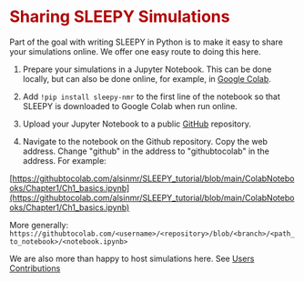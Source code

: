 # <font color="#B00000">Sharing SLEEPY Simulations</font>

Part of the goal with writing SLEEPY in Python is to make it easy to share your simulations online. We offer one easy route to doing this here. 

1. Prepare your simulations in a Jupyter Notebook. This can be done locally, but can also be done online, for example, in [Google Colab](http://colab.research.google.com). 

2. Add `!pip install sleepy-nmr` to the first line of the notebook so that SLEEPY is downloaded to Google Colab when run online.

3. Upload your Jupyter Notebook to a public [GitHub](http://github.com/) repository.

4. Navigate to the notebook on the Github repository. Copy the web address. Change "github" in the address to "githubtocolab" in the address. For example:

[https://githubtocolab.com/alsinmr/SLEEPY_tutorial/blob/main/ColabNotebooks/Chapter1/Ch1_basics.ipynb](https://githubtocolab.com/alsinmr/SLEEPY_tutorial/blob/main/ColabNotebooks/Chapter1/Ch1_basics.ipynb)

More generally:
`https://githubtocolab.com/<username>/<repository>/blob/<branch>/<path_to_notebook>/<notebook.ipynb>`


We are also more than happy to host simulations here. See [Users Contributions](UserLibrary.md)
